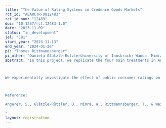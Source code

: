 ```yaml
---
title: "The Value of Rating Systems in Credence Goods Markets"
rct_id: "AEARCTR-0012483"
rct_id_num: "12483"
doi: "10.1257/rct.12483-1.0"
date: "2023-11-09"
status: "in_development"
jel: "C91"
start_year: "2023-11-13"
end_year: "2024-01-26"
pi: "Thomas Rittmannsberger"
pi_other: "Daniela Glätzle-RützlerUniversity of Innsbruck; Wanda  MimraESCP Business School; Silvia  AngererUMIT Tirol; Christian  WaibelETH Zürich"
abstract: "In this project, we replicate the four main treatments in Angerer et al. (2022) using a neutral frame (instead of a healthcare frame). 

We experimentally investigate the effect of public consumer ratings on market outcomes in credence goods markets. Contrary to search or experience goods, consumers cannot evaluate all dimensions of trade for credence goods, which may inhibit the information and reputation-building value of public rating systems. We implement a expert market in which experts have an informational advantage over consumers with respect to the apppropriate treatment. The rating system takes the form of a five-star rating system as is common on online rating websites. The value of this rating system is compared in two different expert market settings: First, one in which consumers cannot rely on information from personal experience with the expert, reflecting markets in which consumer-expert interactions are often first-time and infrequent. Second, one in which consumers have personal experience with the expert, reflecting markets in which consumer-expert interactions are frequent and repeated. 

Reference: 
Angerer, S., Glätzle-Rützler, D., Mimra, W., Rittmannsberger, T., & Waibel, C. (2022). The value of rating systems in healthcare credence goods markets. Available at SSRN. https://doi.org/10.2139/ssrn. 3965318
"
layout: registration
---
```


